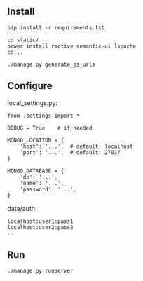 Install
-------
```
pip install -r requirements.txt

cd static/
bower install ractive semantic-ui lscache
cd ..

./manage.py generate_js_urls
```


Configure
---------

local_settings.py:
```
from .settings import *

DEBUG = True    # if needed

MONGO_LOCATION = {
    'host': '...',  # default: localhost
    'port': '...',  # default: 27017
}

MONGO_DATABASE = {
    'db': '...',
    'name': '...',
    'password': '...',
}
```

data/auth:
```
localhost:user1:pass1
localhost:user2:pass2
...
```

Run
---
```
./manage.py runserver
```